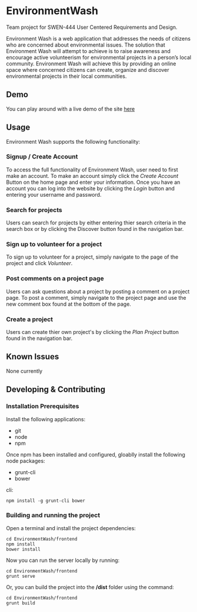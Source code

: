 EnvironmentWash
===============

Team project for SWEN-444 User Centered Requirements and Design.

Environment Wash is a web application that addresses the needs of citizens who
are concerned about environmental issues. The solution that Environment Wash
will attempt to achieve is to raise awareness and encourage active volunteerism
for environmental projects in a person’s local community. Environment Wash will
achieve this by providing an online space where concerned citizens can create,
organize and discover environmental projects in their local communities.

## Demo

You can play around with a live demo of the site [here](http://104.131.177.161:8000)

## Usage

Environment Wash supports the following functionality:

### Signup / Create Account

To access the full functionality of Environment Wash, user need to first make
an account. To make an account simply click the *Create Account* Button on the
home page and enter your information. Once you have an account you can log into
the website by clicking the *Login* button and entering your username and
password.

### Search for projects

Users can search for projects by either entering thier search criteria in the
search box or by clicking the Discover button found in the navigation bar.

### Sign up to volunteer for a project

To sign up to volunteer for a project, simply navigate to the page of the 
project and click *Volunteer*.

### Post comments on a project page

Users can ask questions about a project by posting a comment on a project page.
To post a comment, simply navigate to the project page and use the new comment
box found at the bottom of the page.

### Create a project

Users can create thier own project's by clicking the *Plan Project* button
found in the navigation bar.

## Known Issues

None currently


## Developing & Contributing

### Installation Prerequisites

Install the following applications:

* git
* node
* npm

Once npm has been installed and configured, gloablly install the following node
packages:

* grunt-cli
* bower

cli:

    npm install -g grunt-cli bower

### Building and running the project

Open a terminal and install the project dependencies:

    cd EnvironmentWash/frontend
    npm install
    bower install

Now you can run the server locally by running:

    cd EnvironmentWash/frontend
    grunt serve

Or, you can build the project into the **/dist** folder using the command:

    cd EnvironmentWash/frontend
    grunt build